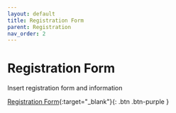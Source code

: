 ```yaml
---
layout: default
title: Registration Form
parent: Registration
nav_order: 2
---
```


# Registration Form

Insert registration form and information

[Registration Form](https://forms.gle/npvxidLo96F71kLU8){:target="_blank"}{: .btn .btn-purple }


